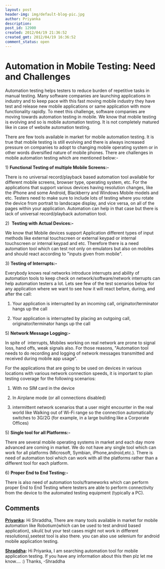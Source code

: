 ```yaml
---
layout: post
header-img: img/default-blog-pic.jpg
author: Priyanka
description: 
post_id: 12900
created: 2012/04/19 21:36:52
created_gmt: 2012/04/19 16:36:52
comment_status: open
---
```


# Automation in Mobile Testing: Need and Challenges

<p>Automation testing helps testers to reduce burden of repetitive tasks in manual testing. Many software companies are launching applications in industry and to keep pace with this fast moving mobile industry they have test and release new mobile applications or same application with more functionality rapidly. To meet this challenge, software companies are moving towards automation testing in mobile. We know that mobile testing is evolving and so is mobile automation testing. It is not completely matured like in case of website automation testing.</p>
<p>There are few tools available in market for mobile automation testing. It is true that mobile testing is still evolving and there is always increased pressure on companies to adopt to changing mobile operating system or in other words diversified nature of mobile phones. There are challenges in mobile automation testing which are mentioned below:-</p>
<!--more-->

<p>1) <strong>Functional Testing of multiple Mobile Screens:-</strong></p>
<p>There is no universal record/playback based automation tool available for different mobile screens, browser type, operating system, etc. For the applications that support various devices having resolution changes, like the iPhone and some Android, Blackberry and Windows Mobile models and etc. Testers need to make sure to include lots of testing where you rotate the device from portrait to landscape display, and vice versa, on all of the pages within your application. Automation can help in that case but there is lack of universal record/playback automation tool.</p>
<p>2)  <strong>Testing with Actual Devices:-</strong></p>
<p>We know that Mobile devices support Application different types of input methods like external touchscreen or external keypad or internal touchscreen or internal keypad and etc. Therefore there is a need automation tool which can test not only on emulators but also on  mobiles and should react according to "inputs given from mobile".</p>
<p>3) <strong>Testing of Interrupts:-</strong></p>
<p>Everybody knows real networks introduce interrupts and ability of automation tools to keep check on network/software/network interrupts can help automation testers a lot. Lets see few of the test scenarios below for any application where we want to see how it will react before, during, and after the call:</p>
<ol>
<li>
<p>Your application is interrupted by an incoming call, originator/terminator hangs up the call</p>
</li>
<li>
<p>Your application is interrupted by placing an outgoing call, originator/terminator hangs up the call</p>
</li>
</ol>
<p>5) <strong>Network Message Logging:-</strong></p>
<p>In spite of  interrupts, Mobiles working on real network are prone to signal loss, hand offs, weak signals also. For those reasons, "Automation tool needs to do recording and logging of network messages transmitted and received during mobile app usage".</p>
<p>For the applications that are going to be used on devices in various locations with various network connection speeds, it is important to plan testing coverage for the following scenarios:</p>
<ol>
<li>
<p>With no SIM card in the device</p>
</li>
<li>
<p>In Airplane mode (or all connections disabled)</p>
</li>
<li>
<p>intermittent network scenarios that a user might encounter in the real world like Walking out of Wi-Fi range so the connection automatically switches to 3G/2G (for example, in a large building like a Corporate Offices)</p>
</li>
</ol>
<p>5) <strong>Single tool for all Platforms:-</strong></p>
<p>There are several mobile operating systems in market and each day more advanced are coming in market. We do not have any single tool which can work for all platforms (Microsoft, Symbian, iPhone,android,etc.). There is need of automation tool which can work with all the platforms rather than a different tool for each platform.</p>
<p>6) <strong>Proper End to End Testing:-</strong></p>
<p>There is also need of automation tools/frameworks which can perform proper End to End Testing where testers are able to perform connectivity from the device to the automated testing equipment (typically a PC).</p>

## Comments

**[Priyanka](#8867 "2012-05-25 17:27:54"):** Hi Shraddha, There are many tools available in market for mobile automation like Robotium(which can be used to test android based application), sikuli( but your test cases might not work in different resolutions),seetest tool is also there. you can also use selenium for android mobile application testing.

**[Shraddha](#8801 "2012-05-16 14:18:46"):** Hi Priyanka, I am searching automation tool for mobile application testing. If you have any information about this then plz let me know.... :) Thanks, -Shraddha

